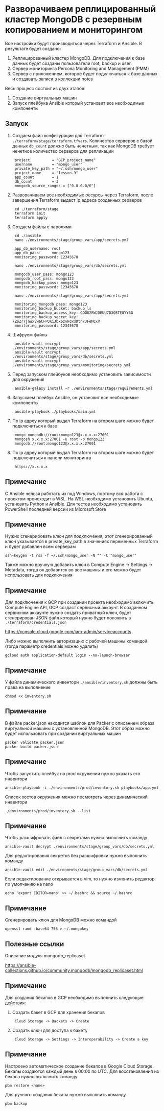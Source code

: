 # Разворачиваем реплицированный кластер MongoDB с резервным копированием и мониторингом

Все настройки будут производиться через Terraform и Ansible. В результате будет создано:
1. Реплицированный кластер MongoDB. Для подключения к базе данных будет созданы пользователи root, backup и user.
1. Сервер мониторинга Percona Monitoring and Management (PMM)
1. Сервер с приложением, которое будет подключаться к базе данных и создавать записи в коллекции notes

Весь процесс состоит из двух этапов:

1. Создание виртуальных машин
1. Запуск плейбука Ansible который установит все необходимые компоненты

## Запуск
1. Создаем файл конфигурации для Terraform `./terraform/stage/terraform.tfvars`. Количество серверов с базой данных `db_count` должно быть нечетным, так как MongoDB требует нечетное количество серверов для репликации

        project          = "GCP_project_name"
        username         = "mongo_user"
        private_key_path = "~/.ssh/mongo_user"
        project_name     = "lesson-9"
        app_count        = 1
        db_count         = 3
        mongodb_source_ranges = ["0.0.0.0/0"]

1. Разворачиваем все необходимые ресурсы через Terraform, после завершения Terraform выдаст ip адреса созданных серверов

        cd ./terraform/stage
        terraform init
        terraform apply

1. Создаем файлы с паролями

        cd ./ansible
        nano ./environments/stage/group_vars/app/secrets.yml

        app_db_username: root
        app_db_pass:     mongo123
        monitoring_password: 12345678

        nano ./environments/stage/group_vars/db/secrets.yml

        mongodb_user_pass: mongo123
        mongodb_root_pass: mongo123
        mongodb_backup_pass: mongo123
        monitoring_password: 12345678

        nano ./environments/stage/group_vars/app/secrets.yml

        monitoring_mongodb_pass: mongo123
        monitoring_backup_bucket: backup_ls
        monitoring_backup_access_key: GOOG2RWJDEUU7D3QBTEOYY6G
        monitoring_backup_secret_key: /ZoZr7jawxvw6CFPQKiJbx6zvHcRdDtn/JFeMCxV
        monitoring_password: 12345678

1. Шифруем файлы

        ansible-vault encrypt ./environments/stage/group_vars/app/secrets.yml
        ansible-vault encrypt ./environments/stage/group_vars/db/secrets.yml
        ansible-vault encrypt ./environments/stage/group_vars/monitoring/secrets.yml

1. Перед запуском плейбуков необходимо установить зависимости для окружения

        ansible-galaxy install -r ./environments/stage/requirements.yml

1. Запускаем плейбук Ansible, он установит все необходимые компоненты

        ansible-playbook ./playbooks/main.yml

1. По ip адреу который выдал Terraform на втором шаге можно будет подключиться к базе

        mongo mongodb://root:mongo123@x.x.x.x:27001
        mongosh x.x.x.x:27001 -u root -p mongo123
        mongodb://root:mongo123@x.x.x.x:27001

1. По ip адреу который выдал Terraform на втором шаге можно будет подключиться к панели мониторинга

        https://x.x.x.x

## Примечание
С Ansible нельзя работать из под Windows, поэтому вся работа с проектом происходит в WSL. На WSL необходимо установить Ubuntu, установить Python и Ansible. Для тестов необходимо установить PowerShell последней версии из Microsoft Store

## Примечание
Нужно сгенерировать ключ для подключения, этот сгенерированный ключ указывается в private_key_path в значениях переменных Terraform и будет добавлен всем серверам

    ssh-keygen -t rsa -f ~/.ssh/mongo_user -N "" -C "mongo_user"

Также можно вручную добавить ключ в Compute Engine -> Settings -> Metadata, тогда он добавится во все машины и его можно будет использовать для подключения

## Примечание
Для подключения к GCP при создании проекта необходимо включить Compute Engine API, GCP создаст сервисный аккаунт. В созданном сервисном аккаунте нужно создать приватный ключ, будет сгенерирован JSON файл который нужно будет положить в `./terraform/credentials.json`

https://console.cloud.google.com/iam-admin/serviceaccounts

Либо можно выполнить авторизацию с рабочей машины командой (тогда параметр credentials можно удалить)

    gcloud auth application-default login --no-launch-browser

## Примечание
У файла динамического инвентори `./ansible/inventory.sh` должны быть права на выполнение

    chmod +x inventory.sh

## Примечание
В файле packer.json находится шаблон для Packer с описанием образа виртуальной машины с установленной MongoDB. Этот образ можно будет использовать при создании виртуальных машин

    packer validate packer.json
    packer build packer.json

## Примечание
Чтобы запустить плейбук на prod окружении нужно указать его инвентори

    ansible-playbook -i ./environments/prod/inventory.sh playbooks/app.yml

Список хостов окружения можно посмотреть через динамический инвентори

    ./environments/prod/inventory.sh --list

## Примечание
Чтобы расшифровать файл с секретами нужно выполнить команду

    ansible-vault decrypt ./environments/stage/group_vars/db/secrets.yml

Для редактирования секретов без расшифровки нужно выполнить команду

    ansible-vault edit ./environments/stage/group_vars/db/secrets.yml

Если редактирование открывается в vim, то нужно изменить редактор по умолчанию на nano

    echo 'export EDITOR=nano' >> ~/.bashrc && source ~/.bashrc

## Примечание
Сгенерировать ключ для MongoDB можно командой

    openssl rand -base64 756 > ~/.mongokey

## Полезные ссылки
Описание модуля mongodb_replicaset

https://ansible-collections.github.io/community.mongodb/mongodb_replicaset.html


## Примечание
Для создания бекапов в GCP необходимо выполнить следующие действия:
1. Создать бакет в GCP для хранения бекапов

        Cloud Storage -> Backets -> Create

1. Создать ключ для доступа к бакету

        Cloud Storage -> Settings -> Interoperability -> Create a key


## Примечание
Настроено автоматическое создание бекапов в Google Cloud Storage. Бекапы создаются каждый день в 00:00 по UTC. Для восстановления из бекапа нужно выполнить команду

    pbm restore <name>

Для ручного создания бекапа нужно выполнить команду

    pbm backup